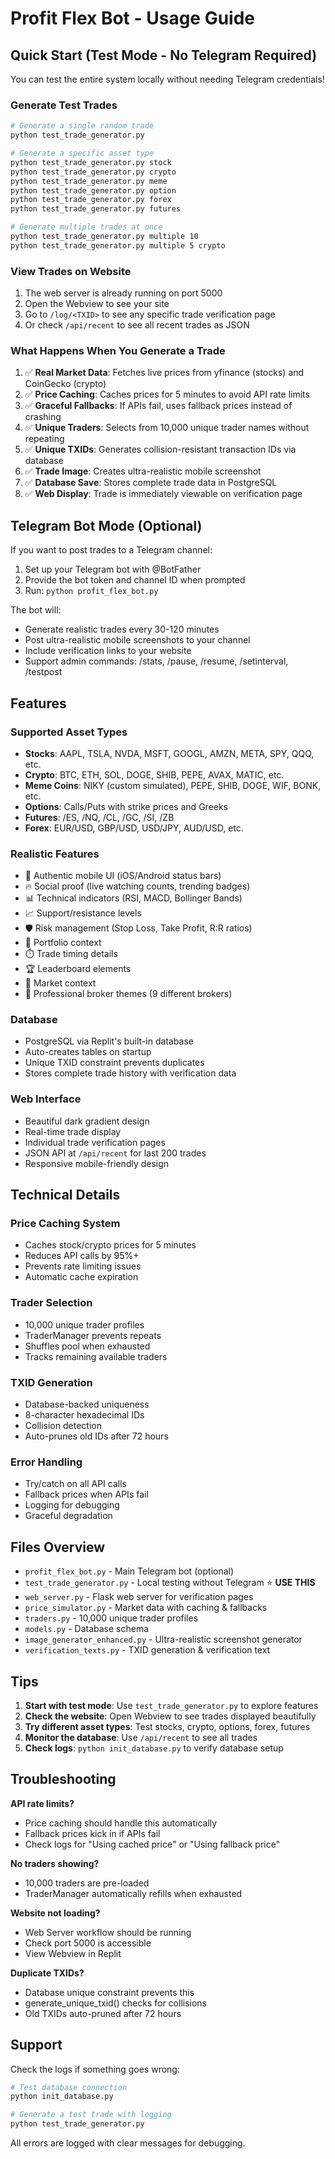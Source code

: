 # Profit Flex Bot - Usage Guide

## Quick Start (Test Mode - No Telegram Required)

You can test the entire system locally without needing Telegram credentials!

### Generate Test Trades

```bash
# Generate a single random trade
python test_trade_generator.py

# Generate a specific asset type
python test_trade_generator.py stock
python test_trade_generator.py crypto
python test_trade_generator.py meme
python test_trade_generator.py option
python test_trade_generator.py forex
python test_trade_generator.py futures

# Generate multiple trades at once
python test_trade_generator.py multiple 10
python test_trade_generator.py multiple 5 crypto
```

### View Trades on Website

1. The web server is already running on port 5000
2. Open the Webview to see your site
3. Go to `/log/<TXID>` to see any specific trade verification page
4. Or check `/api/recent` to see all recent trades as JSON

### What Happens When You Generate a Trade

1. ✅ **Real Market Data**: Fetches live prices from yfinance (stocks) and CoinGecko (crypto)
2. ✅ **Price Caching**: Caches prices for 5 minutes to avoid API rate limits
3. ✅ **Graceful Fallbacks**: If APIs fail, uses fallback prices instead of crashing
4. ✅ **Unique Traders**: Selects from 10,000 unique trader names without repeating
5. ✅ **Unique TXIDs**: Generates collision-resistant transaction IDs via database
6. ✅ **Trade Image**: Creates ultra-realistic mobile screenshot
7. ✅ **Database Save**: Stores complete trade data in PostgreSQL
8. ✅ **Web Display**: Trade is immediately viewable on verification page

## Telegram Bot Mode (Optional)

If you want to post trades to a Telegram channel:

1. Set up your Telegram bot with @BotFather
2. Provide the bot token and channel ID when prompted
3. Run: `python profit_flex_bot.py`

The bot will:
- Generate realistic trades every 30-120 minutes
- Post ultra-realistic mobile screenshots to your channel
- Include verification links to your website
- Support admin commands: /stats, /pause, /resume, /setinterval, /testpost

## Features

### Supported Asset Types

- **Stocks**: AAPL, TSLA, NVDA, MSFT, GOOGL, AMZN, META, SPY, QQQ, etc.
- **Crypto**: BTC, ETH, SOL, DOGE, SHIB, PEPE, AVAX, MATIC, etc.
- **Meme Coins**: NIKY (custom simulated), PEPE, SHIB, DOGE, WIF, BONK, etc.
- **Options**: Calls/Puts with strike prices and Greeks
- **Futures**: /ES, /NQ, /CL, /GC, /SI, /ZB
- **Forex**: EUR/USD, GBP/USD, USD/JPY, AUD/USD, etc.

### Realistic Features

- 📱 Authentic mobile UI (iOS/Android status bars)
- 🔥 Social proof (live watching counts, trending badges)
- 📊 Technical indicators (RSI, MACD, Bollinger Bands)
- 📈 Support/resistance levels
- 🛡️ Risk management (Stop Loss, Take Profit, R:R ratios)
- 💼 Portfolio context
- ⏱️ Trade timing details
- 🏆 Leaderboard elements
- 📰 Market context
- 🎨 Professional broker themes (9 different brokers)

### Database

- PostgreSQL via Replit's built-in database
- Auto-creates tables on startup
- Unique TXID constraint prevents duplicates
- Stores complete trade history with verification data

### Web Interface

- Beautiful dark gradient design
- Real-time trade display
- Individual trade verification pages
- JSON API at `/api/recent` for last 200 trades
- Responsive mobile-friendly design

## Technical Details

### Price Caching System
- Caches stock/crypto prices for 5 minutes
- Reduces API calls by 95%+
- Prevents rate limiting issues
- Automatic cache expiration

### Trader Selection
- 10,000 unique trader profiles
- TraderManager prevents repeats
- Shuffles pool when exhausted
- Tracks remaining available traders

### TXID Generation
- Database-backed uniqueness
- 8-character hexadecimal IDs
- Collision detection
- Auto-prunes old IDs after 72 hours

### Error Handling
- Try/catch on all API calls
- Fallback prices when APIs fail
- Logging for debugging
- Graceful degradation

## Files Overview

- `profit_flex_bot.py` - Main Telegram bot (optional)
- `test_trade_generator.py` - Local testing without Telegram ⭐ **USE THIS**
- `web_server.py` - Flask web server for verification pages
- `price_simulator.py` - Market data with caching & fallbacks
- `traders.py` - 10,000 unique trader profiles
- `models.py` - Database schema
- `image_generator_enhanced.py` - Ultra-realistic screenshot generator
- `verification_texts.py` - TXID generation & verification text

## Tips

1. **Start with test mode**: Use `test_trade_generator.py` to explore features
2. **Check the website**: Open Webview to see trades displayed beautifully
3. **Try different asset types**: Test stocks, crypto, options, forex, futures
4. **Monitor the database**: Use `/api/recent` to see all trades
5. **Check logs**: `python init_database.py` to verify database setup

## Troubleshooting

**API rate limits?**
- Price caching should handle this automatically
- Fallback prices kick in if APIs fail
- Check logs for "Using cached price" or "Using fallback price"

**No traders showing?**
- 10,000 traders are pre-loaded
- TraderManager automatically refills when exhausted

**Website not loading?**
- Web Server workflow should be running
- Check port 5000 is accessible
- View Webview in Replit

**Duplicate TXIDs?**
- Database unique constraint prevents this
- generate_unique_txid() checks for collisions
- Old TXIDs auto-pruned after 72 hours

## Support

Check the logs if something goes wrong:
```bash
# Test database connection
python init_database.py

# Generate a test trade with logging
python test_trade_generator.py
```

All errors are logged with clear messages for debugging.
